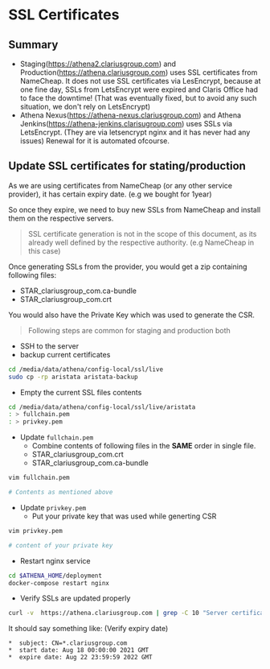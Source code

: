 # SSL Certificates

## Summary
- Staging(https://athena2.clariusgroup.com) and Production(https://athena.clariusgroup.com) uses SSL certificates from NameCheap. It does not use SSL certificates via LesEncrypt, because at one fine day, SSLs from LetsEncrypt were expired and Claris Office had to face the downtime! (That was eventually fixed, but to avoid any such situation, we don't rely on LetsEncrypt)
- Athena Nexus(https://athena-nexus.clariusgroup.com) and Athena Jenkins(https://athena-jenkins.clarisugroup.com) uses SSLs via LetsEncrypt. (They are via letsencrypt nginx and it has never had any issues) Renewal for it is automated ofcourse.

## Update SSL certificates for stating/production
As we are using certificates from NameCheap (or any other service provider), it has certain expiry date. (e.g we bought for 1year)

So once they expire, we need to buy new SSLs from NameCheap and install them on the respective servers.

> SSL certificate generation is not in the scope of this document, as its already well defined by the respective authority. (e.g NameCheap in this case)

Once generating SSLs from the provider, you would get a zip containing following files:
- STAR_clariusgroup_com.ca-bundle
- STAR_clariusgroup_com.crt

You would also have the Private Key which was used to generate the CSR.

> Following steps are common for staging and production both

- SSH to the server
- backup current certificates

```bash
cd /media/data/athena/config-local/ssl/live
sudo cp -rp aristata aristata-backup
```

- Empty the current SSL files contents

```bash
cd /media/data/athena/config-local/ssl/live/aristata
: > fullchain.pem
: > privkey.pem
```

- Update `fullchain.pem`
    - Combine contents of following files in the **SAME** order in single file.
    - STAR_clariusgroup_com.crt
    - STAR_clariusgroup_com.ca-bundle

```bash
vim fullchain.pem

# Contents as mentioned above
```

- Update `privkey.pem`
    - Put your private key that was used while generting CSR

```bash
vim privkey.pem

# content of your private key
```

- Restart nginx service

```bash
cd $ATHENA_HOME/deployment
docker-compose restart nginx
```


- Verify SSLs are updated properly

```bash
curl -v  https://athena.clariusgroup.com | grep -C 10 "Server certificate"
```

It should say something like: (Verify expiry date)

```
*  subject: CN=*.clariusgroup.com
*  start date: Aug 18 00:00:00 2021 GMT
*  expire date: Aug 22 23:59:59 2022 GMT
```
